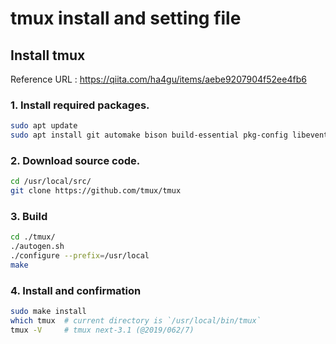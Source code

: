 # tmux install and setting file

## Install tmux

Reference URL : https://qiita.com/ha4gu/items/aebe9207904f52ee4fb6

### 1. Install required packages.
```bash
sudo apt update
sudo apt install git automake bison build-essential pkg-config libevent-dev libncurses5-dev

```

### 2. Download source code.
```bash
cd /usr/local/src/
git clone https://github.com/tmux/tmux
```

### 3. Build
```bash
cd ./tmux/
./autogen.sh
./configure --prefix=/usr/local
make
```

### 4. Install and confirmation
```bash
sudo make install
which tmux  # current directory is `/usr/local/bin/tmux`
tmux -V     # tmux next-3.1 (@2019/062/7)
```

